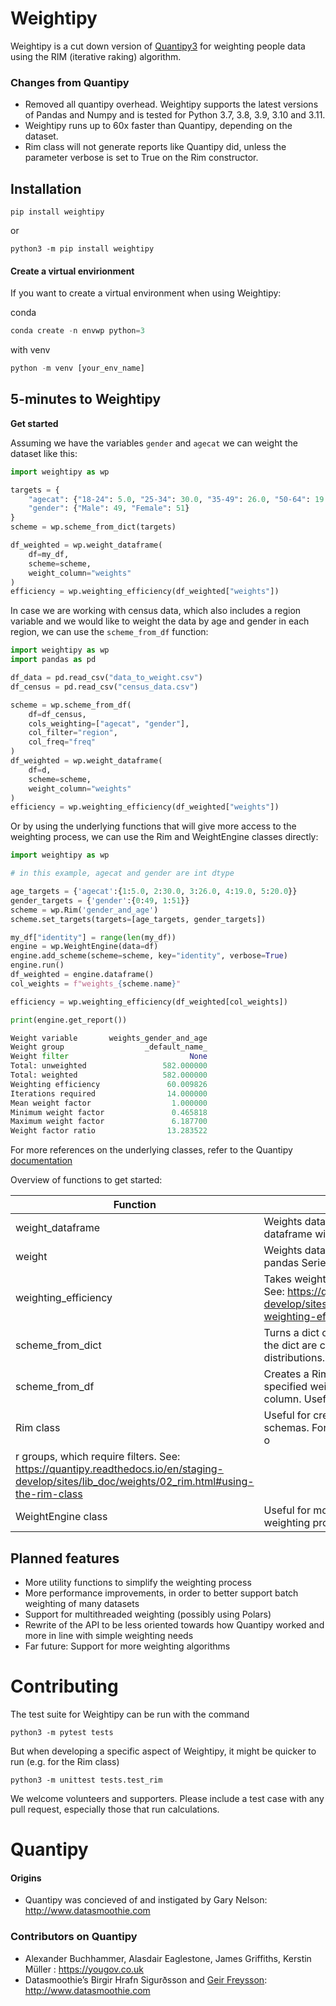 # Weightipy

Weightipy is a cut down version of [Quantipy3](https://github.com/Quantipy/quantipy3) for weighting people data using the RIM (iterative raking) algorithm.

### Changes from Quantipy
- Removed all quantipy overhead. Weightipy supports the latest versions of Pandas and Numpy and is tested for Python 3.7, 3.8, 3.9, 3.10 and 3.11.
- Weightipy runs up to 60x faster than Quantipy, depending on the dataset.
- Rim class will not generate reports like Quantipy did, unless the parameter verbose is set to True on the Rim constructor.

## Installation

`pip install weightipy`

or

`python3 -m pip install weightipy`

#### Create a virtual envirionment

If you want to create a virtual environment when using Weightipy:

conda
```python
conda create -n envwp python=3
```

with venv
```python
python -m venv [your_env_name]
 ```

## 5-minutes to Weightipy

**Get started**

Assuming we have the variables `gender` and `agecat` we can weight the dataset like this:

```Python
import weightipy as wp

targets = {
    "agecat": {"18-24": 5.0, "25-34": 30.0, "35-49": 26.0, "50-64": 19.0, "65+": 20.0},
    "gender": {"Male": 49, "Female": 51}
}
scheme = wp.scheme_from_dict(targets)

df_weighted = wp.weight_dataframe(
    df=my_df,
    scheme=scheme,
    weight_column="weights"
)
efficiency = wp.weighting_efficiency(df_weighted["weights"])
```

In case we are working with census data, which also includes a region variable and we would
like to weight the data by age and gender in each region, we can use the `scheme_from_df` function:
```Python
import weightipy as wp
import pandas as pd

df_data = pd.read_csv("data_to_weight.csv")
df_census = pd.read_csv("census_data.csv")

scheme = wp.scheme_from_df(
    df=df_census,
    cols_weighting=["agecat", "gender"],
    col_filter="region",
    col_freq="freq"
)
df_weighted = wp.weight_dataframe(
    df=d,
    scheme=scheme,
    weight_column="weights"
)
efficiency = wp.weighting_efficiency(df_weighted["weights"])
```

Or by using the underlying functions that will give more access to the weighting process, we
can use the Rim and WeightEngine classes directly:
```Python
import weightipy as wp

# in this example, agecat and gender are int dtype

age_targets = {'agecat':{1:5.0, 2:30.0, 3:26.0, 4:19.0, 5:20.0}}
gender_targets = {'gender':{0:49, 1:51}}
scheme = wp.Rim('gender_and_age')
scheme.set_targets(targets=[age_targets, gender_targets])

my_df["identity"] = range(len(my_df))
engine = wp.WeightEngine(data=df)
engine.add_scheme(scheme=scheme, key="identity", verbose=True)
engine.run()
df_weighted = engine.dataframe()
col_weights = f"weights_{scheme.name}"

efficiency = wp.weighting_efficiency(df_weighted[col_weights])

print(engine.get_report())

Weight variable       weights_gender_and_age
Weight group                  _default_name_
Weight filter                           None
Total: unweighted                 582.000000
Total: weighted                   582.000000
Weighting efficiency               60.009826
Iterations required                14.000000
Mean weight factor                  1.000000
Minimum weight factor               0.465818
Maximum weight factor               6.187700
Weight factor ratio                13.283522
```

For more references on the underlying classes, refer to the Quantipy 
[documentation](https://quantipy.readthedocs.io/en/staging-develop/sites/lib_doc/weights/02_rim.html#using-the-rim-class)

Overview of functions to get started:

| Function             | Description                                                                                                                                                                                                                                  |
|----------------------|----------------------------------------------------------------------------------------------------------------------------------------------------------------------------------------------------------------------------------------------|
| weight_dataframe     | Weights data by scheme, returns modified dataframe with new weight column.                                                                                                                                                                   |
| weight     | Weights data by scheme, returns the weights as a pandas Series.                                                                                                                                                            |
| weighting_efficiency | Takes weights and returns efficiency of weighting. See: https://quantipy.readthedocs.io/en/staging-develop/sites/lib_doc/weights/03_diags.html#the-weighting-efficiency                                                                      |
| scheme_from_dict     | Turns a dict of dicts into a Rim scheme. Keys of the dict are column names and the values are distributions. These are normalized.                                                                                                           |
| scheme_from_df       | Creates a Rim scheme from a dataframe from specified weighting columns and frequency column. Useful when working with census data.                                                                                                           |
| Rim class            | Useful for creation of more complex weighting schemas. For example when weighting subregions o
r groups, which require filters. See: https://quantipy.readthedocs.io/en/staging-develop/sites/lib_doc/weights/02_rim.html#using-the-rim-class |
| WeightEngine class   | Useful for more specialised manipulation of the weighting process                                                                                                                                                                            |

## Planned features
- More utility functions to simplify the weighting process
- More performance improvements, in order to better support batch weighting of many datasets
- Support for multithreaded weighting (possibly using Polars)
- Rewrite of the API to be less oriented towards how Quantipy worked and more in line with simple weighting needs
- Far future: Support for more weighting algorithms


# Contributing

The test suite for Weightipy can be run with the command

`python3 -m pytest tests`

But when developing a specific aspect of Weightipy, it might be quicker to run (e.g. for the Rim class)

`python3 -m unittest tests.test_rim`

We welcome volunteers and supporters. Please include a test case with any pull request, especially those that run calculations.

# Quantipy

#### Origins
- Quantipy was concieved of and instigated by Gary Nelson: http://www.datasmoothie.com


### Contributors on Quantipy
- Alexander Buchhammer, Alasdair Eaglestone, James Griffiths, Kerstin Müller : https://yougov.co.uk
- Datasmoothie’s Birgir Hrafn Sigurðsson and [Geir Freysson](http://www.twitter.com/@geirfreysson): http://www.datasmoothie.com
